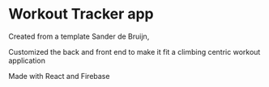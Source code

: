 # Workout Tracker app

Created from a template Sander de Bruijn,

Customized the back and front end to make it fit a climbing centric workout application

Made with React and Firebase


